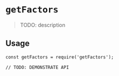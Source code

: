 # `getFactors`

> TODO: description

## Usage

```
const getFactors = require('getFactors');

// TODO: DEMONSTRATE API
```
